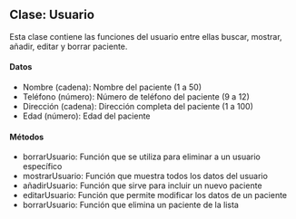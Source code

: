 ## Clase: Usuario
Esta clase contiene las funciones del usuario entre ellas buscar, mostrar, añadir, editar y borrar paciente.

#### Datos
* Nombre (cadena): Nombre del paciente (1 a 50)
* Teléfono (número): Número de teléfono del paciente (9 a 12)
* Dirección (cadena): Dirección completa del paciente (1 a 100)
* Edad (número): Edad del paciente

#### Métodos
* borrarUsuario: Función que se utiliza para eliminar a un usuario específico
* mostrarUsuario: Función que muestra todos los datos del usuario
* añadirUsuario: Función que sirve para incluir un nuevo paciente
* editarUsuario: Función que permite modificar los datos de un paciente
* borrarUsuario: Función que elimina un paciente de la lista


